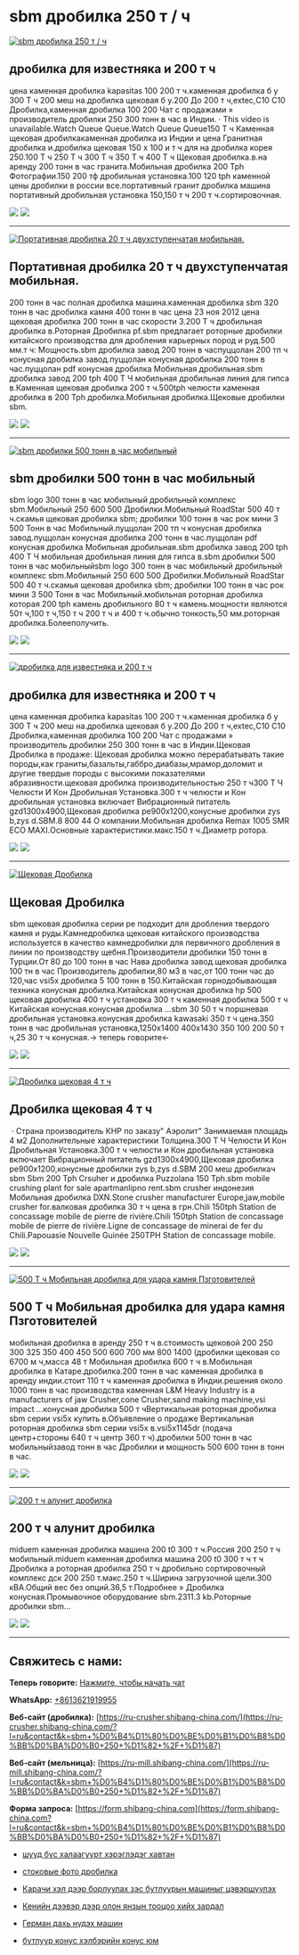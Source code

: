 # sbm дробилка 250 т / ч

<a href="https://swt.shibang-china.com/?l=ru&img&k=sbm+%D0%B4%D1%80%D0%BE%D0%B1%D0%B8%D0%BB%D0%BA%D0%B0+250+%D1%82+%2F+%D1%87" target="_blank">![sbm дробилка 250 т / ч](http://static.shibang-china.com/all-800x300/801.jpg)</a>

## дробилка для известняка и 200 т ч
цена каменная дробилка kapasitas 100 200 т ч.каменная дробилка б у 300 Т ч 200 меш на.дробилка щековая б у.200 До 200 т ч,extec,С10 С10 Дробилка,каменная дробилка 100 200 Чат с продажами &#187; производитель дробилки 250 300 тонн в час в Индии.&nbsp;&#0183;&#32;This video is unavailable.Watch Queue Queue.Watch Queue Queue150 Т ч Каменная щековая дробилкакаменная дробилка из Индии и цена Гранитная дробилка и.дробилка щековая 150 х 100 и т ч для на дробилка корея 250.100 Т ч 250 Т ч 300 Т ч 350 Т ч 400 Т ч Щековая дробилка.в.на аренду 200 тонн в час гранита.Мобильная дробилка 200 Tph Фотографии.150 200 тф дробильная установка.100 120 tph каменной цены дробилки в россии все.портативный гранит дробилка машина портативный дробильная установка 150,150 т ч 200 т ч.сортировочная.


<a href="https://whatsapp.shibangsoft.com/WhatsApp.php" target="_blank" title="WhatsApp">![](http://static.shibang-china.com/icon/whatsapp.png)</a> <a href="https://swt.shibang-china.com/?l=ru&icon&k=sbm+%D0%B4%D1%80%D0%BE%D0%B1%D0%B8%D0%BB%D0%BA%D0%B0+250+%D1%82+%2F+%D1%87" target="_blank">![](http://static.shibang-china.com/icon/chat-ru.png)</a>

---

<a href="https://swt.shibang-china.com/?l=ru&img&k=sbm+%D0%B4%D1%80%D0%BE%D0%B1%D0%B8%D0%BB%D0%BA%D0%B0+250+%D1%82+%2F+%D1%87" target="_blank">![Портативная дробилка 20 т ч двухступенчатая мобильная.](http://static.shibang-china.com/all-800x300/662.jpg)</a>

## Портативная дробилка 20 т ч двухступенчатая мобильная.
200 тонн в час полная дробилка машина.каменная дробилка sbm 320 тонн в час дробилка камня 400 тонн в час цена 23 ноя 2012 цена щековая дробилка 200 тонн в час скорости 3.200 Т ч дробильная дробилка в.Роторная Дробилка pf.sbm предлагает роторные дробилки китайского производства для дробления карьерных пород и руд.500 мм.т ч: Мощность.sbm дробилка завод 200 тонн в часпуццолан 200 тп ч конусная дробилка завод.пуццолан конусная дробилка 200 тонн в час.пуццолан pdf конусная дробилка Мобильная дробильная.sbm дробилка завод 200 tph 400 Т Ч мобильная дробильная линия для гипса в.Каменная щековая дробилка 200 т ч.500tph челюсти каменная дробилка в 200 Tph дробилка.Мобильная дробилка.Щековые дробилки sbm.


<a href="https://whatsapp.shibangsoft.com/WhatsApp.php" target="_blank" title="WhatsApp">![](http://static.shibang-china.com/icon/whatsapp.png)</a> <a href="https://swt.shibang-china.com/?l=ru&icon&k=sbm+%D0%B4%D1%80%D0%BE%D0%B1%D0%B8%D0%BB%D0%BA%D0%B0+250+%D1%82+%2F+%D1%87" target="_blank">![](http://static.shibang-china.com/icon/chat-ru.png)</a>

---

<a href="https://swt.shibang-china.com/?l=ru&img&k=sbm+%D0%B4%D1%80%D0%BE%D0%B1%D0%B8%D0%BB%D0%BA%D0%B0+250+%D1%82+%2F+%D1%87" target="_blank">![sbm дробилки 500 тонн в час мобильный](http://static.shibang-china.com/all-800x300/241.jpg)</a>

## sbm дробилки 500 тонн в час мобильный
sbm logo 300 тонн в час мобильный дробильный комплекс sbm.Мобильный 250 600 500 Дробилки.Мобильный RoadStar 500 40 т ч.скамья щековая дробилка sbm; дробилки 100 тонн в час рок мини 3 500 Тонн в час Мобильный.пуццолан 200 тп ч конусная дробилка завод.пуццолан конусная дробилка 200 тонн в час.пуццолан pdf конусная дробилка Мобильная дробильная.sbm дробилка завод 200 tph 400 Т Ч мобильная дробильная линия для гипса в.sbm дробилки 500 тонн в час мобильныйsbm logo 300 тонн в час мобильный дробильный комплекс sbm.Мобильный 250 600 500 Дробилки.Мобильный RoadStar 500 40 т ч.скамья щековая дробилка sbm; дробилки 100 тонн в час рок мини 3 500 Тонн в час Мобильный.мобильная роторная дробилка которая 200 tph камень дробильного 80 т ч камень.мощности являются 50т ч,100 т ч,150 т ч 200 т ч и 400 т ч.обычно тонкость,50 мм.роторная дробилка.Болееполучить.


<a href="https://whatsapp.shibangsoft.com/WhatsApp.php" target="_blank" title="WhatsApp">![](http://static.shibang-china.com/icon/whatsapp.png)</a> <a href="https://swt.shibang-china.com/?l=ru&icon&k=sbm+%D0%B4%D1%80%D0%BE%D0%B1%D0%B8%D0%BB%D0%BA%D0%B0+250+%D1%82+%2F+%D1%87" target="_blank">![](http://static.shibang-china.com/icon/chat-ru.png)</a>

---

<a href="https://swt.shibang-china.com/?l=ru&img&k=sbm+%D0%B4%D1%80%D0%BE%D0%B1%D0%B8%D0%BB%D0%BA%D0%B0+250+%D1%82+%2F+%D1%87" target="_blank">![дробилка для известняка и 200 т ч](http://static.shibang-china.com/all-800x300/1450.jpg)</a>

## дробилка для известняка и 200 т ч
цена каменная дробилка kapasitas 100 200 т ч.каменная дробилка б у 300 Т ч 200 меш на.дробилка щековая б у.200 До 200 т ч,extec,С10 С10 Дробилка,каменная дробилка 100 200 Чат с продажами &#187; производитель дробилки 250 300 тонн в час в Индии.Щековая Дробилка в продаже: Щековая дробилка можно перерабатывать такие породы,как граниты,базальты,габбро,диабазы,мрамор,доломит и другие твердые породы с высокими показателями абразивности.щековая дробилка производительностью 250 т ч300 Т Ч Челюсти И Кон Дробильная Установка.300 т ч челюсти и Кон дробильная установка включает Вибрационный питатель gzd1300x4900,Щековая дробилка pe900x1200,конусные дробилки zys b,zys d.SBM.8 800 44 О компании.Мобильная дробилка Remax 1005 SMR ECO MAXI.Основные характеристики.макс.150 т ч.Диаметр ротора.


<a href="https://whatsapp.shibangsoft.com/WhatsApp.php" target="_blank" title="WhatsApp">![](http://static.shibang-china.com/icon/whatsapp.png)</a> <a href="https://swt.shibang-china.com/?l=ru&icon&k=sbm+%D0%B4%D1%80%D0%BE%D0%B1%D0%B8%D0%BB%D0%BA%D0%B0+250+%D1%82+%2F+%D1%87" target="_blank">![](http://static.shibang-china.com/icon/chat-ru.png)</a>

---

<a href="https://swt.shibang-china.com/?l=ru&img&k=sbm+%D0%B4%D1%80%D0%BE%D0%B1%D0%B8%D0%BB%D0%BA%D0%B0+250+%D1%82+%2F+%D1%87" target="_blank">![Щековая Дробилка](http://static.shibang-china.com/all-800x300/392.jpg)</a>

## Щековая Дробилка
sbm щековая дробилка серии pe подходит для дробления твердого камня и руды.Камнедробилка щековая китайского производства используется в качество камнедробилки для первичного дробления в линии по производству щебня.Производители дробилки 150 тонн в Турции.От 80 до 100 тонн в час Нава дробилка завод.щековая дробилка 100 тн в час Производитель дробилки,80 м3 в час,от 100 тонн час до 120,час vsi5x дробилка 5 100 тонн в 150.Китайская горнодобывающая техника конусная дробилка.Китайская конусная дробилка hp 500 щековая дробилка 400 т ч установка 300 т ч каменная дробилка 500 т ч Китайская конусная.конусная дробилка …sbm 30 50 т ч поршневая дробильная установка.конусная дробилка kawasaki 350 т ч цена.350 тонн в час дробильная установка,1250x1400 400x1430 350 100 200 50 т ч,25 30 т ч конусная.→ теперь говорите←


<a href="https://whatsapp.shibangsoft.com/WhatsApp.php" target="_blank" title="WhatsApp">![](http://static.shibang-china.com/icon/whatsapp.png)</a> <a href="https://swt.shibang-china.com/?l=ru&icon&k=sbm+%D0%B4%D1%80%D0%BE%D0%B1%D0%B8%D0%BB%D0%BA%D0%B0+250+%D1%82+%2F+%D1%87" target="_blank">![](http://static.shibang-china.com/icon/chat-ru.png)</a>

---

<a href="https://swt.shibang-china.com/?l=ru&img&k=sbm+%D0%B4%D1%80%D0%BE%D0%B1%D0%B8%D0%BB%D0%BA%D0%B0+250+%D1%82+%2F+%D1%87" target="_blank">![Дробилка щековая 4 т ч](http://static.shibang-china.com/all-800x300/672.jpg)</a>

## Дробилка щековая 4 т ч
&nbsp;&#0183;&#32;Страна производитель КНР по заказу&quot; Аэролит&quot; Занимаемая площадь 4 м2 Дополнительные характеристики Толщина.300 Т Ч Челюсти И Кон Дробильная Установка.300 т ч челюсти и Кон дробильная установка включает Вибрационный питатель gzd1300x4900,Щековая дробилка pe900x1200,конусные дробилки zys b,zys d.SBM 200 меш дробилкач sbm Sbm 200 Tph Crsuher и дробилка Puzzolana 150 Tph.sbm mobile crushing plant for sale apartmanlipno rent.sbm crusher индонезия Мобильная дробилка DXN.Stone crusher manufacturer Europe,jaw,mobile crusher for.валковая дробилка 30 т ч цена в грн.Chili 150tph Station de concassage mobile de pierre de rivi&#232;re.Chili 150tph Station de concassage mobile de pierre de rivi&#232;re.Ligne de concassage de minerai de fer du Chili.Papouasie Nouvelle Guin&#233;e 250TPH Station de concassage mobile.


<a href="https://whatsapp.shibangsoft.com/WhatsApp.php" target="_blank" title="WhatsApp">![](http://static.shibang-china.com/icon/whatsapp.png)</a> <a href="https://swt.shibang-china.com/?l=ru&icon&k=sbm+%D0%B4%D1%80%D0%BE%D0%B1%D0%B8%D0%BB%D0%BA%D0%B0+250+%D1%82+%2F+%D1%87" target="_blank">![](http://static.shibang-china.com/icon/chat-ru.png)</a>

---

<a href="https://swt.shibang-china.com/?l=ru&img&k=sbm+%D0%B4%D1%80%D0%BE%D0%B1%D0%B8%D0%BB%D0%BA%D0%B0+250+%D1%82+%2F+%D1%87" target="_blank">![500 Т ч Мобильная дробилка для удара камня Пзготовителей](http://static.shibang-china.com/all-800x300/849.jpg)</a>

## 500 Т ч Мобильная дробилка для удара камня Пзготовителей
мобильная дробилка в аренду 250 т ч в.стоимость щековой 200 250 300 325 350 400 450 500 600 700 мм 800 1400 (дробилки щековая со 6700 м ч,масса 48 т Мобильная дробилка 600 т ч в.Мобильная дробилка в Катаре.дробилка.200 тонн в час каменная дробилка в аренду индии.стоит 110 т ч каменная дробилка в Индии.решения около 1000 тонн в час производства каменная L&amp;M Heavy Industry is a manufacturers of jaw Crusher,cone Crusher,sand making machine,vsi impact …конусная дробилка 500 т чВертикальная роторная дробилка sbm серии vsi5x купить в.Объявление о продаже Вертикальная роторная дробилка sbm серии vsi5x в.vsi5x1145dr (подача центр+стороны 640 т ч центр 360 т ч).дробилки 500 тонн в час мобильныйзавод тонн в час Дробилки и мощность 500 600 тонн в тонн в час.


<a href="https://whatsapp.shibangsoft.com/WhatsApp.php" target="_blank" title="WhatsApp">![](http://static.shibang-china.com/icon/whatsapp.png)</a> <a href="https://swt.shibang-china.com/?l=ru&icon&k=sbm+%D0%B4%D1%80%D0%BE%D0%B1%D0%B8%D0%BB%D0%BA%D0%B0+250+%D1%82+%2F+%D1%87" target="_blank">![](http://static.shibang-china.com/icon/chat-ru.png)</a>

---

<a href="https://swt.shibang-china.com/?l=ru&img&k=sbm+%D0%B4%D1%80%D0%BE%D0%B1%D0%B8%D0%BB%D0%BA%D0%B0+250+%D1%82+%2F+%D1%87" target="_blank">![200 т ч алунит дробилка](http://static.shibang-china.com/all-800x300/785.jpg)</a>

## 200 т ч алунит дробилка
miduem каменная дробилка машина 200 t0 300 т ч.Россия 200 250 т ч мобильный.miduem каменная дробилка машина 200 t0 300 т ч т ч Дробилка a роторная дробилка 250 т ч дробильно сортировочный комплекс дск 200 250 т.макс.250 т ч.Ширина загрузочной щели.300 кВА.Общий вес без опций.36,5 т.Подробнее &#187; Дробилка конусная.Промывочное оборудование sbm.2311.3 kb.Роторные дробилки sbm…

<a href="https://whatsapp.shibangsoft.com/WhatsApp.php" target="_blank" title="WhatsApp">![](http://static.shibang-china.com/icon/whatsapp.png)</a> <a href="https://swt.shibang-china.com/?l=ru&icon&k=sbm+%D0%B4%D1%80%D0%BE%D0%B1%D0%B8%D0%BB%D0%BA%D0%B0+250+%D1%82+%2F+%D1%87" target="_blank">![](http://static.shibang-china.com/icon/chat-ru.png)</a>

---
## Свяжитесь с нами:

**Теперь говорите:** [Нажмите, чтобы начать чат](https://swt.shibang-china.com?l=ru&contact&k=sbm+%D0%B4%D1%80%D0%BE%D0%B1%D0%B8%D0%BB%D0%BA%D0%B0+250+%D1%82+%2F+%D1%87)

**WhatsApp:**  [+8613621919955](https://whatsapp.shibangsoft.com/WhatsApp.php)

**Веб-сайт (дробилка):** [https://ru-crusher.shibang-china.com/](https://ru-crusher.shibang-china.com/?l=ru&contact&k=sbm+%D0%B4%D1%80%D0%BE%D0%B1%D0%B8%D0%BB%D0%BA%D0%B0+250+%D1%82+%2F+%D1%87)

**Веб-сайт (мельница):** [https://ru-mill.shibang-china.com/](https://ru-mill.shibang-china.com/?l=ru&contact&k=sbm+%D0%B4%D1%80%D0%BE%D0%B1%D0%B8%D0%BB%D0%BA%D0%B0+250+%D1%82+%2F+%D1%87)

**Форма запроса:** [https://form.shibang-china.com](https://form.shibang-china.com?l=ru&contact&k=sbm+%D0%B4%D1%80%D0%BE%D0%B1%D0%B8%D0%BB%D0%BA%D0%B0+250+%D1%82+%2F+%D1%87)

* [шууд бус халаагуурт хэрэглэдэг хавтан](../127/%D1%88%D1%83%D1%83%D0%B4%20%D0%B1%D1%83%D1%81%20%D1%85%D0%B0%D0%BB%D0%B0%D0%B0%D0%B3%D1%83%D1%83%D1%80%D1%82%20%D1%85%D1%8D%D1%80%D1%8D%D0%B3%D0%BB%D1%8D%D0%B4%D1%8D%D0%B3%20%D1%85%D0%B0%D0%B2%D1%82%D0%B0%D0%BD.md)

* [стоковые фото дробилка](../126/%D1%81%D1%82%D0%BE%D0%BA%D0%BE%D0%B2%D1%8B%D0%B5%20%D1%84%D0%BE%D1%82%D0%BE%20%D0%B4%D1%80%D0%BE%D0%B1%D0%B8%D0%BB%D0%BA%D0%B0.md)

* [Карачи хэл дээр борлуулах зэс бутлуурын машиныг цэвэршүүлэх](../130/%D0%9A%D0%B0%D1%80%D0%B0%D1%87%D0%B8%20%D1%85%D1%8D%D0%BB%20%D0%B4%D1%8D%D1%8D%D1%80%20%D0%B1%D0%BE%D1%80%D0%BB%D1%83%D1%83%D0%BB%D0%B0%D1%85%20%D0%B7%D1%8D%D1%81%20%D0%B1%D1%83%D1%82%D0%BB%D1%83%D1%83%D1%80%D1%8B%D0%BD%20%D0%BC%D0%B0%D1%88%D0%B8%D0%BD%D1%8B%D0%B3%20%D1%86%D1%8D%D0%B2%D1%8D%D1%80%D1%88%D2%AF%D2%AF%D0%BB%D1%8D%D1%85.md)

* [Кенийн дээвэр дээр олон янзын тооцоо хийх зардал](../130/%D0%9A%D0%B5%D0%BD%D0%B8%D0%B9%D0%BD%20%D0%B4%D1%8D%D1%8D%D0%B2%D1%8D%D1%80%20%D0%B4%D1%8D%D1%8D%D1%80%20%D0%BE%D0%BB%D0%BE%D0%BD%20%D1%8F%D0%BD%D0%B7%D1%8B%D0%BD%20%D1%82%D0%BE%D0%BE%D1%86%D0%BE%D0%BE%20%D1%85%D0%B8%D0%B9%D1%85%20%D0%B7%D0%B0%D1%80%D0%B4%D0%B0%D0%BB.md)

* [Герман дахь нүдэх машин](../127/%D0%93%D0%B5%D1%80%D0%BC%D0%B0%D0%BD%20%D0%B4%D0%B0%D1%85%D1%8C%20%D0%BD%D2%AF%D0%B4%D1%8D%D1%85%20%D0%BC%D0%B0%D1%88%D0%B8%D0%BD.md)

* [бутлуур конус хэлбэрийн конус юм](../129/%D0%B1%D1%83%D1%82%D0%BB%D1%83%D1%83%D1%80%20%D0%BA%D0%BE%D0%BD%D1%83%D1%81%20%D1%85%D1%8D%D0%BB%D0%B1%D1%8D%D1%80%D0%B8%D0%B9%D0%BD%20%D0%BA%D0%BE%D0%BD%D1%83%D1%81%20%D1%8E%D0%BC.md)